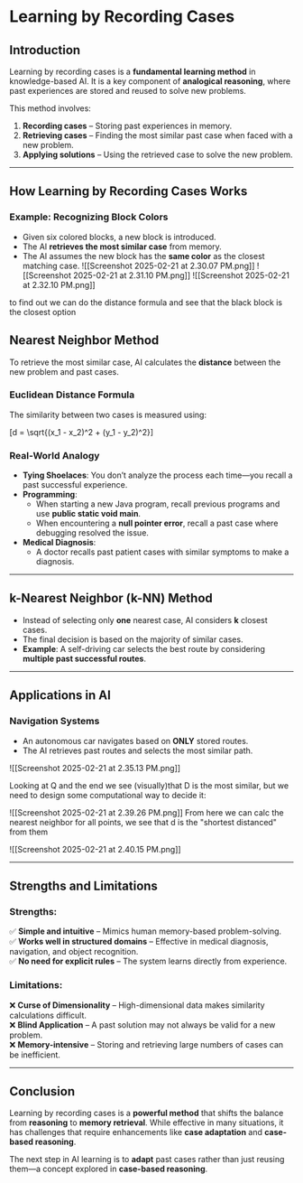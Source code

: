 # Learning by Recording Cases

## Introduction
Learning by recording cases is a **fundamental learning method** in knowledge-based AI. It is a key component of **analogical reasoning**, where past experiences are stored and reused to solve new problems.

This method involves:
1. **Recording cases** – Storing past experiences in memory.
2. **Retrieving cases** – Finding the most similar past case when faced with a new problem.
3. **Applying solutions** – Using the retrieved case to solve the new problem.

---

## How Learning by Recording Cases Works
### Example: Recognizing Block Colors
- Given six colored blocks, a new block is introduced.
- The AI **retrieves the most similar case** from memory.
- The AI assumes the new block has the **same color** as the closest matching case.
![[Screenshot 2025-02-21 at 2.30.07 PM.png]]
![[Screenshot 2025-02-21 at 2.31.10 PM.png]]
![[Screenshot 2025-02-21 at 2.32.10 PM.png]]

to find out we can do the distance formula and see that the black block is the closest option

## Nearest Neighbor Method
To retrieve the most similar case, AI calculates the **distance** between the new problem and past cases.

### **Euclidean Distance Formula**
The similarity between two cases is measured using:

\[d = \sqrt{(x_1 - x_2)^2 + (y_1 - y_2)^2}\]
### Real-World Analogy
- **Tying Shoelaces**: You don’t analyze the process each time—you recall a past successful experience.
- **Programming**:
  - When starting a new Java program, recall previous programs and use **public static void main**.
  - When encountering a **null pointer error**, recall a past case where debugging resolved the issue.
- **Medical Diagnosis**:
  - A doctor recalls past patient cases with similar symptoms to make a diagnosis.

---

## k-Nearest Neighbor (k-NN) Method
- Instead of selecting only **one** nearest case, AI considers **k** closest cases.
- The final decision is based on the majority of similar cases.
- **Example**: A self-driving car selects the best route by considering **multiple past successful routes**.

---

## Applications in AI
### **Navigation Systems**
- An autonomous car navigates based on **ONLY** stored routes.
- The AI retrieves past routes and selects the most similar path.

![[Screenshot 2025-02-21 at 2.35.13 PM.png]]

Looking at Q and the end we see (visually)that D is the most similar, but we need to design some computational way to decide it:


![[Screenshot 2025-02-21 at 2.39.26 PM.png]]
From here we can calc the nearest neighbor for all points, we see that d is the "shortest distanced" from them 

![[Screenshot 2025-02-21 at 2.40.15 PM.png]]

---

## Strengths and Limitations
### Strengths:
✅ **Simple and intuitive** – Mimics human memory-based problem-solving.  
✅ **Works well in structured domains** – Effective in medical diagnosis, navigation, and object recognition.  
✅ **No need for explicit rules** – The system learns directly from experience.  

### Limitations:
❌ **Curse of Dimensionality** – High-dimensional data makes similarity calculations difficult.  
❌ **Blind Application** – A past solution may not always be valid for a new problem.  
❌ **Memory-intensive** – Storing and retrieving large numbers of cases can be inefficient.  

---

## Conclusion
Learning by recording cases is a **powerful method** that shifts the balance from **reasoning** to **memory retrieval**. While effective in many situations, it has challenges that require enhancements like **case adaptation** and **case-based reasoning**.

The next step in AI learning is to **adapt** past cases rather than just reusing them—a concept explored in **case-based reasoning**.

